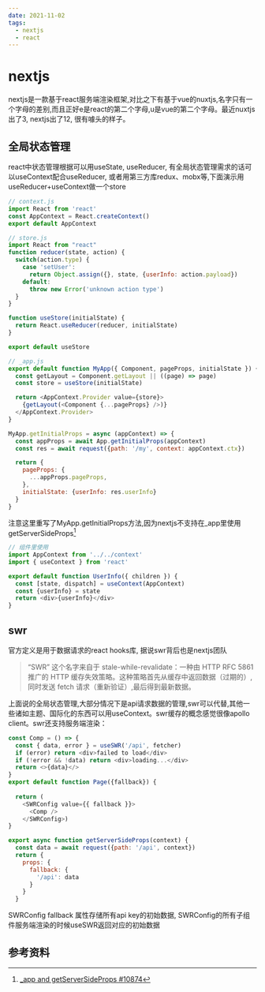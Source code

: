 ```yaml
---
date: 2021-11-02
tags: 
  - nextjs
  - react
---
```


# nextjs

nextjs是一款基于react服务端渲染框架,对比之下有基于vue的nuxtjs,名字只有一个字母的差别,而且正好e是react的第二个字母,u是vue的第二个字母。最近nuxtjs出了3, nextjs出了12, 很有噱头的样子。

## 全局状态管理

react中状态管理根据可以用useState, useReducer, 有全局状态管理需求的话可以useContext配合useReducer, 或者用第三方库redux、mobx等,下面演示用useReducer+useContext做一个store

```js
// context.js
import React from 'react'
const AppContext = React.createContext()
export default AppContext
```

```js
// store.js
import React from "react"
function reducer(state, action) {
  switch(action.type) {
    case 'setUser':
      return Object.assign({}, state, {userInfo: action.payload})
    default:
      throw new Error('unknown action type')
  }
}

function useStore(initialState) {
  return React.useReducer(reducer, initialState)
}

export default useStore
```

```js
// _app.js
export default function MyApp({ Component, pageProps, initialState }) {
  const getLayout = Component.getLayout || ((page) => page)
  const store = useStore(initialState)

  return <AppContext.Provider value={store}>
    {getLayout(<Component {...pageProps} />)}
  </AppContext.Provider>
}

MyApp.getInitialProps = async (appContext) => {
  const appProps = await App.getInitialProps(appContext)
  const res = await request({path: '/my', context: appContext.ctx})

  return {
    pageProps: {
      ...appProps.pageProps,
    },
    initialState: {userInfo: res.userInfo}
  }
}
```

注意这里重写了MyApp.getInitialProps方法,因为nextjs不支持在_app里使用getServerSideProps[^1]

```js
// 组件里使用
import AppContext from '../../context'
import { useContext } from 'react'

export default function UserInfo({ children }) {
  const [state, dispatch] = useContext(AppContext)
  const {userInfo} = state
  return <div>{userInfo}</div>
}
```

## swr

官方定义是用于数据请求的react hooks库, 据说swr背后也是nextjs团队
> “SWR” 这个名字来自于 stale-while-revalidate：一种由 HTTP RFC 5861 推广的 HTTP 缓存失效策略。这种策略首先从缓存中返回数据（过期的）,同时发送 fetch 请求（重新验证）,最后得到最新数据。

上面说的全局状态管理,大部分情况下是api请求数据的管理,swr可以代替,其他一些诸如主题、国际化的东西可以用useContext。swr缓存的概念感觉很像apollo client。swr还支持服务端渲染：

```js
const Comp = () => {
  const { data, error } = useSWR('/api', fetcher)
  if (error) return <div>failed to load</div>
  if (!error && !data) return <div>loading...</div>
  return <>{data}</>
}
export default function Page({fallback}) {
  
  return (
    <SWRConfig value={{ fallback }}>
      <Comp />
    </SWRConfig>)
}

export async function getServerSideProps(context) {
  const data = await request({path: '/api', context})
  return {
    props: {
      fallback: {
        '/api': data
      }
    }
  }
```

SWRConfig fallback 属性存储所有api key的初始数据, SWRConfig的所有子组件服务端渲染的时候useSWR返回对应的初始数据

## 参考资料

[^1]: [_app and getServerSideProps #10874](https://github.com/vercel/next.js/discussions/10874)